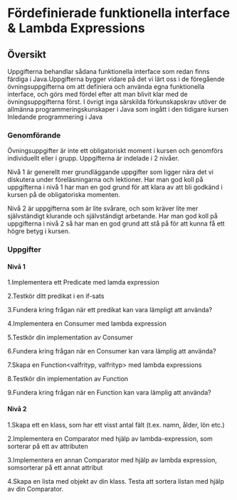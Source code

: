 <h1>Fördefinierade funktionella interface & Lambda Expressions</h1>

<h2>Översikt</h2>

Uppgifterna behandlar sådana funktionella interface som redan finns färdiga i Java.Uppgifterna bygger vidare på det vi lärt oss i de föregående övningsuppgifterna om att definiera och använda egna funktionella interface, och görs med fördel efter att man blivit klar med de övningsuppgifterna först. I övrigt inga särskilda förkunskapskrav utöver de allmänna programmeringskunskaper i Java som ingått i den tidigare kursen Inledande programmering i Java

<h3>Genomförande</h3>

Övningsuppgifter är inte ett obligatoriskt moment i kursen och genomförs individuellt eller i grupp.
Uppgifterna är indelade i 2 nivåer.

Nivå 1 är generellt mer grundläggande uppgifter som ligger nära det vi diskutera under föreläsningarna och lektioner.
Har man god koll på uppgifterna i nivå 1 har man en god grund för att klara av att bli godkänd i kursen på de obligatoriska momenten.

Nivå 2 är uppgifterna som är lite svårare, och som kräver lite mer självständigt klurande och självständigt arbetande.
Har man god koll på uppgifterna i nivå 2 så har man en god grund att stå på för att kunna få ett högre betyg i kursen.


<h3>Uppgifter</h3>

<h4>Nivå 1</h4>

1.Implementera ett Predicate<valfrityp> med lamda expression

2.Testkör ditt predikat i en if-sats

3.Fundera kring frågan när ett predikat kan vara lämpligt att använda?

4.Implementera en Consumer<valfrityp> med lambda expression

5.Testkör din implementation av Consumer

6.Fundera kring frågan när en Consumer kan vara lämplig att använda?

7.Skapa en Function<valfrityp, valfrityp> med lambda expressions

8.Testkör din implementation av Function

9.Fundera kring frågan när en Function kan vara lämplig att använda?

<h4>Nivå 2</h4>

1.Skapa ett en klass, som har ett visst antal fält (t.ex. namn, ålder, lön etc.)

2.Implementera en Comparator<DinKlass> med hjälp av lambda-expression, som sorterar på ett av attributen

3.Implementera en annan Comparator<DinKlass> med hjälp av lambda expression, somsorterar på ett annat attribut

4.Skapa en lista med objekt av din klass. Testa att sortera listan med hjälp av din Comparator.